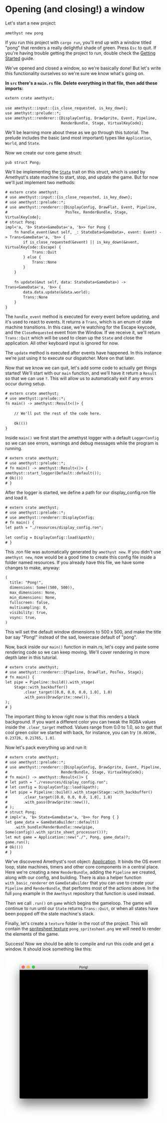 # Opening (and closing!) a window

Let's start a new project:

`amethyst new pong`

If you run this project with `cargo run`, you'll end up with a window titled
"pong" that renders a really delightful shade of green. Press `Esc` to quit. If
you're having trouble getting the project to run, double check the
[Getting Started][gs] guide.

We've opened and closed a window, so we're basically done! But let's write this
functionality ourselves so we're sure we know what's going on.

**In `src` there's a `main.rs` file. Delete everything in that file, then add these imports:**

```rust,no_run,noplaypen
extern crate amethyst;

use amethyst::input::{is_close_requested, is_key_down};
use amethyst::prelude::*;
use amethyst::renderer::{DisplayConfig, DrawSprite, Event, Pipeline,
                         RenderBundle, Stage, VirtualKeyCode};
```

We'll be learning more about these as we go through this tutorial. The prelude
includes the basic (and most important) types like `Application`, `World`, and
`State`.

Now we create our core game struct:

```rust,no_run,noplaypen
pub struct Pong;
```

We'll be implementing the [`State`][st] trait on this struct, which is used by
Amethyst's state machine to start, stop, and update the game. But for now we'll
just implement two methods:

```rust,no_run,noplaypen
# extern crate amethyst;
# use amethyst::input::{is_close_requested, is_key_down};
# use amethyst::prelude::*;
# use amethyst::renderer::{DisplayConfig, DrawFlat, Event, Pipeline,
#                          PosTex, RenderBundle, Stage, VirtualKeyCode};
# struct Pong;
impl<'a, 'b> State<GameData<'a, 'b>> for Pong {
    fn handle_event(&mut self, _: StateData<GameData>, event: Event) -> Trans<GameData<'a, 'b>> {
        if is_close_requested(&event) || is_key_down(&event, VirtualKeyCode::Escape) {
            Trans::Quit
        } else {
            Trans::None
        }
    }

    fn update(&mut self, data: StateData<GameData>) -> Trans<GameData<'a, 'b>> {
        data.data.update(&data.world);
        Trans::None
    }
}
```

The `handle_event` method is executed for every event before updating, and it's
used to react to events. It returns a `Trans`, which is an enum of state machine
transitions. In this case, we're watching for the Escape keycode, and the
`CloseRequested` event from the Window. If we receive it, we'll return
`Trans::Quit` which will be used to clean up the `State` and close the application.
All other keyboard input is ignored for now.

The `update` method is executed after events have happened.  In this instance
we're just using it to execute our dispatcher.  More on that later.

Now that we know we can quit, let's add some code to actually get things
started! We'll start with our `main` function, and we'll have it return a
`Result` so that we can use `?`. This will allow us to automatically exit
if any errors occur during setup.

```rust,no_run,noplaypen
# extern crate amethyst;
# use amethyst::prelude::*;
fn main() -> amethyst::Result<()> {

    // We'll put the rest of the code here.

    Ok(())
}
```

Inside `main()` we first start the amethyst logger with a default `LoggerConfig`
so we can see errors, warnings and debug messages while the program is running.

```rust,no_run,noplaypen
# extern crate amethyst;
# use amethyst::prelude::*;
# fn main() -> amethyst::Result<()> {
amethyst::start_logger(Default::default());
# Ok(())
# }
```

After the logger is started, we define a path for our display_config.ron file
and load it.

```rust,no_run,noplaypen
# extern crate amethyst;
# use amethyst::prelude::*;
# use amethyst::renderer::DisplayConfig;
# fn main() {
let path = "./resources/display_config.ron";

let config = DisplayConfig::load(&path);
# }
```

This .ron file was automatically generated by `amethyst new`. If you didn't use
`amethyst new`, now would be a good time to create this config file inside a
folder named resources. If you already have this file, we have some changes to
make, anyway:

```rust,ignore
(
  title: "Pong!",
  dimensions: Some((500, 500)),
  max_dimensions: None,
  min_dimensions: None,
  fullscreen: false,
  multisampling: 0,
  visibility: true,
  vsync: true,
)
```

This will set the default window dimensions to 500 x 500, and make the title bar
say "Pong!" instead of the sad, lowercase default of "pong".

Now, back inside our `main()` function in main.rs, let's copy and paste some
rendering code so we can keep moving. We'll cover rendering in more depth later
in this tutorial.

```rust,no_run,noplaypen
# extern crate amethyst;
# use amethyst::renderer::{Pipeline, DrawFlat, PosTex, Stage};
# fn main() {
let pipe = Pipeline::build().with_stage(
    Stage::with_backbuffer()
        .clear_target([0.0, 0.0, 0.0, 1.0], 1.0)
        .with_pass(DrawSprite::new()),
);
# }
```

The important thing to know right now is that this renders a black background.
If you want a different color you can tweak the RGBA values inside the
`.clear_target` method. Values range from 0.0 to 1.0, so to get that cool green
color we started with back, for instance, you can try
`[0.00196, 0.23726, 0.21765, 1.0]`.

Now let's pack everything up and run it:

```rust,no_run,noplaypen
# extern crate amethyst;
# use amethyst::prelude::*;
# use amethyst::renderer::{DisplayConfig, DrawSprite, Event, Pipeline,
#                        RenderBundle, Stage, VirtualKeyCode};
# fn main() -> amethyst::Result<()> {
# let path = "./resources/display_config.ron";
# let config = DisplayConfig::load(&path);
# let pipe = Pipeline::build().with_stage(Stage::with_backbuffer()
#       .clear_target([0.0, 0.0, 0.0, 1.0], 1.0)
#       .with_pass(DrawSprite::new()),
# );
# struct Pong;
# impl<'a, 'b> State<GameData<'a, 'b>> for Pong { }
let game_data = GameDataBuilder::default()
    .with_bundle(RenderBundle::new(pipe, Some(config)).with_sprite_sheet_processor())?;
let mut game = Application::new("./", Pong, game_data)?;
game.run();
# Ok(())
# }
```

We've discovered Amethyst's root object: [Application][ap]. It binds the OS
event loop, state machines, timers and other core components in a central place.
Here we're creating a new `RenderBundle`, adding the `Pipeline` we created,
along with our config, and building. There is also a helper function
`with_basic_renderer` on `GameDataBuilder` that you can use to create your
`Pipeline` and `RenderBundle`, that performs most of the actions above. In the
full `pong` example in the `Amethyst` repository that function is used instead.

Then we call `.run()` on `game` which begins the gameloop. The game will
continue to run until our `State` returns `Trans::Quit`, or when all states have
been popped off the state machine's stack.

Finally, let's create a `texture` folder in the root of the project. This
will contain the [spritesheet texture][ss] `pong_spritesheet.png` we will need
to render the elements of the game.

Success! Now we should be able to compile and run this code and get a window.
It should look something like this:

![Step one](../images/pong_tutorial/pong_01.png)


[st]: https://www.amethyst.rs/doc/master/doc/amethyst/trait.State.html
[ap]: https://www.amethyst.rs/doc/master/doc/amethyst/struct.Application.html
[gs]: ../getting-started.html
[ss]: ../images/pong_tutorial/pong_spritesheet.png
